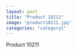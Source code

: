 ```yaml
---
layout: post
title: "Product 10211"
image: "product10211.jpg"
categories: "category1"
---
```

Product 10211
